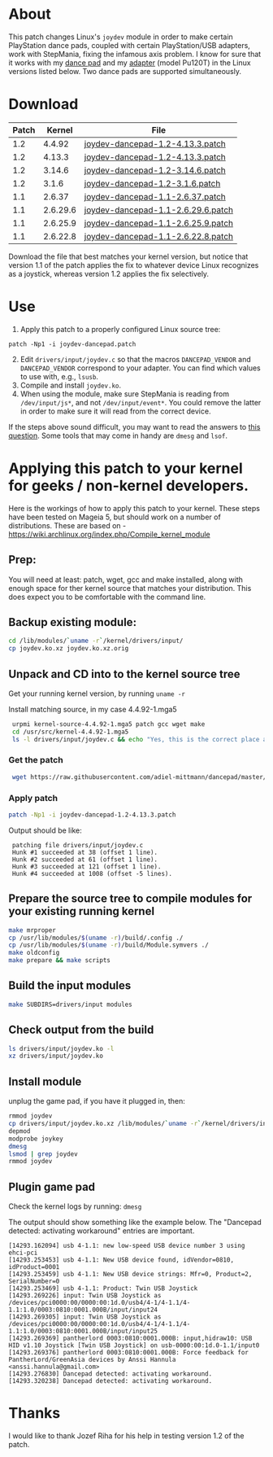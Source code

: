 # About

This patch changes Linux's `joydev` module in order to make certain PlayStation dance pads, coupled with certain PlayStation/USB adapters, work with StepMania, fixing the infamous axis problem.  I know for sure that it works with my [dance pad](dance-pad.jpg) and my [adapter](adapter.jpg) (model Pu120T) in the Linux versions listed below.  Two dance pads are supported simultaneously.

# Download

Patch | Kernel   | File
----- | -------- | ----
1.2   | 4.4.92   | [joydev-dancepad-1.2-4.13.3.patch](joydev-dancepad-1.2-4.13.3.patch)
1.2   | 4.13.3   | [joydev-dancepad-1.2-4.13.3.patch](joydev-dancepad-1.2-4.13.3.patch)
1.2   | 3.14.6   | [joydev-dancepad-1.2-3.14.6.patch](joydev-dancepad-1.2-3.14.6.patch)
1.2   | 3.1.6    | [joydev-dancepad-1.2-3.1.6.patch](joydev-dancepad-1.2-3.1.6.patch)
1.1   | 2.6.37   | [joydev-dancepad-1.1-2.6.37.patch](joydev-dancepad-1.1-2.6.37.patch)
1.1   | 2.6.29.6 | [joydev-dancepad-1.1-2.6.29.6.patch](joydev-dancepad-1.1-2.6.29.6.patch)
1.1   | 2.6.25.9 | [joydev-dancepad-1.1-2.6.25.9.patch](joydev-dancepad-1.1-2.6.25.9.patch)
1.1   | 2.6.22.8 | [joydev-dancepad-1.1-2.6.22.8.patch](joydev-dancepad-1.1-2.6.22.8.patch)

Download the file that best matches your kernel version, but notice that version 1.1 of the patch applies the fix to whatever device Linux recognizes as a joystick, whereas version 1.2 applies the fix selectively.

# Use

1. Apply this patch to a properly configured Linux source tree:
````
patch -Np1 -i joydev-dancepad.patch
````
2. Edit `drivers/input/joydev.c` so that the macros `DANCEPAD_VENDOR` and `DANCEPAD_VENDOR` correspond to your adapter.  You can find which values to use with, e.g., `lsusb`.
3. Compile and install `joydev.ko`.
4. When using the module, make sure StepMania is reading from `/dev/input/js*`, and not `/dev/input/event*`.  You could remove the latter in order to make sure it will read from the correct device.

If the steps above sound difficult, you may want to read the answers to [this question](http://askubuntu.com/questions/168279/how-do-i-build-a-single-in-tree-kernel-module).  Some tools that may come in handy are `dmesg` and `lsof`.

# Applying this patch to your kernel for geeks / non-kernel developers.

Here is the workings of how to apply this patch to your kernel.   These steps have been tested on Mageia 5, but should work on a number of distributions.
These are based on - https://wiki.archlinux.org/index.php/Compile_kernel_module

## Prep:
You will need at least:  patch, wget, gcc and make installed, along with enough space for ther kernel source that matches your distribution.
This does expect you to be comfortable with the command line.

## Backup existing module:
```bash
cd /lib/modules/`uname -r`/kernel/drivers/input/
cp joydev.ko.xz joydev.ko.xz.orig
```

## Unpack and CD into to the kernel source tree
Get your running kernel version, by running `uname -r`

Install matching source, in my case 4.4.92-1.mga5
```bash
 urpmi kernel-source-4.4.92-1.mga5 patch gcc wget make
 cd /usr/src/kernel-4.4.92-1.mga5
 ls -l drivers/input/joydev.c && echo "Yes, this is the correct place and the source file is present."
```
### Get the patch
```bash
 wget https://raw.githubusercontent.com/adiel-mittmann/dancepad/master/joydev-dancepad-1.2-4.13.3.patch
```

### Apply patch
```bash
patch -Np1 -i joydev-dancepad-1.2-4.13.3.patch
```

Output should be like:
```
 patching file drivers/input/joydev.c
 Hunk #1 succeeded at 38 (offset 1 line).
 Hunk #2 succeeded at 61 (offset 1 line).
 Hunk #3 succeeded at 121 (offset 1 line).
 Hunk #4 succeeded at 1008 (offset -5 lines).
```

## Prepare the source tree to compile modules for your existing running kernel
```bash
make mrproper
cp /usr/lib/modules/$(uname -r)/build/.config ./
cp /usr/lib/modules/$(uname -r)/build/Module.symvers ./
make oldconfig
make prepare && make scripts
```

## Build the input modules
```bash
make SUBDIRS=drivers/input modules
```
## Check output from the build
```bash
ls drivers/input/joydev.ko -l
xz drivers/input/joydev.ko
```
## Install module
unplug the game pad, if you have it plugged in, then:
 ```bash
 rmmod joydev
 cp drivers/input/joydev.ko.xz /lib/modules/`uname -r`/kernel/drivers/input/
 depmod
 modprobe joykey
 dmesg
 lsmod | grep joydev
 rmmod joydev
```
## Plugin game pad
Check the kernel logs by running: `dmesg`

The output should show something like the example below.  The "Dancepad detected: activating workaround" entries are important.
```
[14293.162094] usb 4-1.1: new low-speed USB device number 3 using ehci-pci
[14293.253453] usb 4-1.1: New USB device found, idVendor=0810, idProduct=0001
[14293.253459] usb 4-1.1: New USB device strings: Mfr=0, Product=2, SerialNumber=0
[14293.253469] usb 4-1.1: Product: Twin USB Joystick
[14293.269226] input: Twin USB Joystick as /devices/pci0000:00/0000:00:1d.0/usb4/4-1/4-1.1/4-1.1:1.0/0003:0810:0001.000B/input/input24
[14293.269305] input: Twin USB Joystick as /devices/pci0000:00/0000:00:1d.0/usb4/4-1/4-1.1/4-1.1:1.0/0003:0810:0001.000B/input/input25
[14293.269369] pantherlord 0003:0810:0001.000B: input,hidraw10: USB HID v1.10 Joystick [Twin USB Joystick] on usb-0000:00:1d.0-1.1/input0
[14293.269376] pantherlord 0003:0810:0001.000B: Force feedback for PantherLord/GreenAsia devices by Anssi Hannula <anssi.hannula@gmail.com>
[14293.276830] Dancepad detected: activating workaround.
[14293.320238] Dancepad detected: activating workaround.
```

# Thanks

I would like to thank Jozef Riha for his help in testing version 1.2 of the patch.
